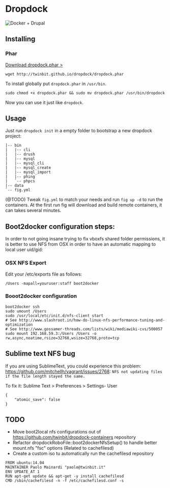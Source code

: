 # Dropdock

![Docker + Drupal](https://raw.githubusercontent.com/twinbit/dropdock/gh-pages/img/logo.png)

## Installing

### Phar

[Download dropdock.phar >](http://twinbit.github.io/dropdock/dropdock.phar)

```
wget http://twinbit.github.io/dropdock/dropdock.phar
```

To install globally put `dropdock.phar` in `/usr/bin`.

```
sudo chmod +x dropdock.phar && sudo mv dropdock.phar /usr/bin/dropdock
```

Now you can use it just like `dropdock`.

## Usage

Just run `dropdock init` in a empty folder to bootstrap a new dropdock project:

```
|-- bin
|   |-- cli
|   |-- drush
|   |-- mysql
|   |-- mysql_cli
|   |-- mysql_create
|   |-- mysql_import
|   |-- phing
|   `-- phpcs
|-- data
`-- fig.yml
```

(@TODO) Tweak `fig.yml` to match your needs and run `fig up -d` to run the containers.
At the first run fig will download and build remote containers, it can takes several minutes.


## Boot2docker configuration steps:

In order to not going insane trying to fix vboxfs shared folder permissions, it is better to
use NFS from OSX in order to have an automatic mapping to local user uid/gid:

### OSX NFS Export

Edit your /etc/exports file as follows:

```
/Users -mapall=youruser:staff boot2docker
```

### Booot2docker configuration

```
boot2docker ssh
sudo umount /Users
sudo /usr/local/etc/init.d/nfs-client start
# See http://www.slashroot.in/how-do-linux-nfs-performance-tuning-and-optimization
# See http://www.gossamer-threads.com/lists/wiki/mediawiki-cvs/500057
sudo mount 192.168.59.3:/Users /Users -o rw,async,noatime,rsize=32768,wsize=32768,proto=tcp
```

## Sublime text NFS bug

If you are using SublimeText, you could experience this problem: https://github.com/mitchellh/vagrant/issues/2768:
`NFS not updating files if the file length stayed the same.`

To fix it: Sublime Text > Preferences > Settings- User

```
{
    "atomic_save": false
}
```

## TODO

- Move boot2local nfs configurations out of https://github.com/twinbit/dropdock-containers repository
- Refactor dropdockRoboFile::boot2dockerNfsSetup() to handle better mount.nfs "fsc" options (Related to cachefilesd)
- Create a custom iso tu automatically run the cachefilesd repository

```
FROM ubuntu:14.04
MAINTAINER Paolo Mainardi "paolo@twinbit.it"
ENV UPDATE_AT 1
RUN apt-get update && apt-get -y install cachefilesd
CMD /sbin/cachefilesd -n -f /etc/cachefilesd.conf -s
```
